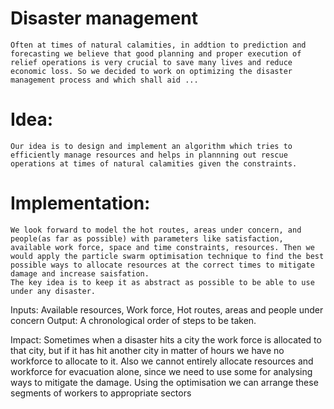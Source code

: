 # Disaster management
    Often at times of natural calamities, in addtion to prediction and forecasting we believe that good planning and proper execution of relief operations is very crucial to save many lives and reduce economic loss. So we decided to work on optimizing the disaster management process and which shall aid ...
# Idea:
    Our idea is to design and implement an algorithm which tries to efficiently manage resources and helps in plannning out rescue operations at times of natural calamities given the constraints.
# Implementation:
    We look forward to model the hot routes, areas under concern, and people(as far as possible) with parameters like satisfaction, available work force, space and time constraints, resources. Then we would apply the particle swarm optimisation technique to find the best possible ways to allocate resources at the correct times to mitigate damage and increase saisfation. 
    The key idea is to keep it as abstract as possible to be able to use under any disaster. 
Inputs: Available resources, Work force, Hot routes, areas and people under concern
Output: A chronological order of steps to be taken.

Impact: Sometimes when a disaster hits a city the work force is allocated to that city, but if it has hit another city in matter of hours we have no workforce to allocate to it. Also we cannot entirely allocate resources and workforce for evacuation alone, since we need to use some for analysing ways to mitigate the damage. Using the optimisation we can arrange these segments of workers to appropriate sectors  
